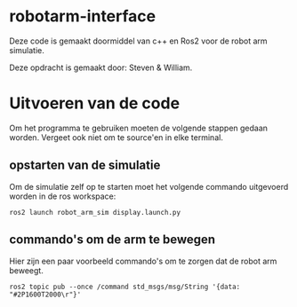 # robotarm-interface

Deze code is gemaakt doormiddel van c++ en Ros2 voor de robot arm simulatie.

Deze opdracht is gemaakt door: Steven & William.

# Uitvoeren van de code
Om het programma te gebruiken moeten de volgende stappen gedaan worden.
Vergeet ook niet om te source'en in elke terminal.

## opstarten van de simulatie
Om de simulatie zelf op te starten moet het volgende commando uitgevoerd worden in de ros workspace:
```
ros2 launch robot_arm_sim display.launch.py
```
## commando's om de arm te bewegen
Hier zijn een paar voorbeeld commando's om te zorgen dat de robot arm beweegt.
```
ros2 topic pub --once /command std_msgs/msg/String '{data: "#2P1600T2000\r"}'
```